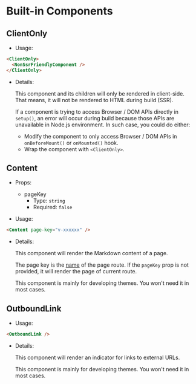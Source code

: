 # Built-in Components

<NpmBadge package="@vuepress/client" />

## ClientOnly

- Usage:

```md
<ClientOnly>
  <NonSsrFriendlyComponent />
</ClientOnly>
```

- Details:

  This component and its children will only be rendered in client-side. That means, it will not be rendered to HTML during build (SSR).

  If a component is trying to access Browser / DOM APIs directly in `setup()`, an error will occur during build because those APIs are unavailable in Node.js environment. In such case, you could do either:

  - Modify the component to only access Browser / DOM APIs in `onBeforeMount()` or `onMounted()` hook.
  - Wrap the component with `<ClientOnly>`.

## Content

- Props:

  - pageKey
    - Type: `string`
    - Required: `false`

- Usage:

```md
<Content page-key="v-xxxxxx" />
```

- Details:

  This component will render the Markdown content of a page.

  The page key is the [name](https://next.router.vuejs.org/api/#name-2) of the page route. If the `pageKey` prop is not provided, it will render the page of current route.

  This component is mainly for developing themes. You won't need it in most cases.

## OutboundLink

- Usage:

```md
<OutboundLink />
```

- Details:

  This component will render an indicator for links to external URLs.

  This component is mainly for developing themes. You won't need it in most cases.
